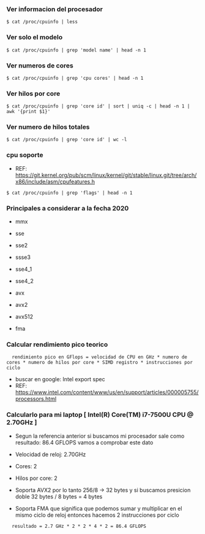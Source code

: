 ### Ver informacion del procesador

~~~
$ cat /proc/cpuinfo | less
~~~

### Ver solo el modelo

~~~
$ cat /proc/cpuinfo | grep 'model name' | head -n 1
~~~

### Ver numeros de cores

~~~
$ cat /proc/cpuinfo | grep 'cpu cores' | head -n 1
~~~

### Ver hilos por core

~~~
$ cat /proc/cpuinfo | grep 'core id' | sort | uniq -c | head -n 1 | awk '{print $1}'
~~~

### Ver numero de hilos totales
~~~
$ cat /proc/cpuinfo | grep 'core id' | wc -l
~~~

### cpu soporte

- REF: https://git.kernel.org/pub/scm/linux/kernel/git/stable/linux.git/tree/arch/x86/include/asm/cpufeatures.h

~~~
$ cat /proc/cpuinfo | grep 'flags' | head -n 1
~~~

### Principales a considerar a la fecha 2020

- mmx

- sse
- sse2
- ssse3
- sse4_1
- sse4_2

- avx
- avx2
- avx512

- fma

### Calcular rendimiento pico teorico

~~~
  rendimiento pico en GFlops = velocidad de CPU en GHz * numero de cores * numero de hilos por core * SIMD registro * instrucciones por ciclo
~~~

- buscar en google: Intel export spec
- REF: https://www.intel.com/content/www/us/en/support/articles/000005755/processors.html

###  Calcularlo para mi laptop [ Intel(R) Core(TM) i7-7500U CPU @ 2.70GHz ]

- Segun la referencia anterior si buscamos mi procesador sale como resultado: 86.4 GFLOPS vamos a comprobar este dato

- Velocidad de reloj: 2.70GHz
- Cores: 2
- Hilos por core: 2
- Soporta AVX2 por lo tanto 256/8 -> 32 bytes y si buscamos presicion doble 32 bytes / 8 bytes = 4 bytes
- Soporta FMA que significa que podemos sumar y multiplicar en el mismo ciclo de reloj entonces hacemos 2 instrucciones por ciclo

~~~
  resultado = 2.7 GHz * 2 * 2 * 4 * 2 = 86.4 GFLOPS 
~~~
